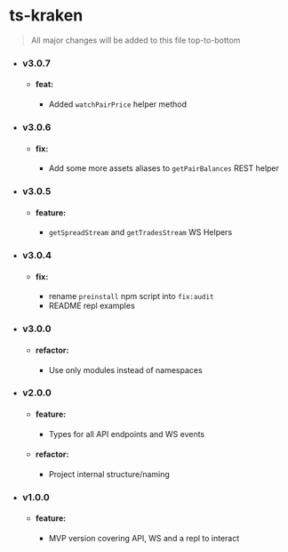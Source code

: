 # ts-kraken

> All major changes will be added to this file top-to-bottom


- ### v3.0.7

    - #### feat:
        - Added `watchPairPrice` helper method


- ### v3.0.6

    - #### fix:
        - Add some more assets aliases to `getPairBalances` REST helper


- ### v3.0.5

    - #### feature:
        - `getSpreadStream` and `getTradesStream` WS Helpers


- ### v3.0.4

    - #### fix:
        - rename `preinstall` npm script into `fix:audit`
        - README repl examples


- ### v3.0.0

    - #### refactor:
        - Use only modules instead of namespaces


- ### v2.0.0

    - #### feature:
        - Types for all API endpoints and WS events

    - #### refactor:
        - Project internal structure/naming


- ### v1.0.0

    - #### feature:
        - MVP version covering API, WS and a repl to interact
